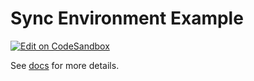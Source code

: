# Sync Environment Example

[![Edit on CodeSandbox](https://codesandbox.io/static/img/play-codesandbox.svg)](https://codesandbox.io/s/github/tommy351/kosko/tree/master/examples/web-sync-environment)

See [docs](https://kosko.dev/docs/using-in-browser) for more details.
